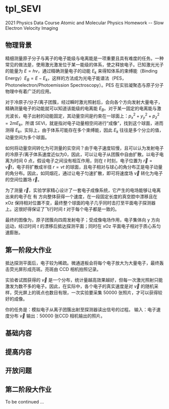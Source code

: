 # tpl_SEVI
2021 Physics Data Course Atomic and Molecular Physics Homework -- Slow Electron Velocity Imaging

## 物理背景
精细测量原子分子与离子的电子能级与电离能是一项重要且具有难度的任务。一种常见的做法是，使用激光激发位于某一能级的体系，使之释放电子。已知激光光子的能量为 $E = h\nu$，通过精确测量电子的动能 $E_k$ 来得知体系的束缚能（Binding Energy）$E_B = E - E_k$，这样的方法成为光电子能谱法（PES，Photonelectron/Photoemission Spectroscopy）。PES 在实验凝聚态与原子分子物理中有着广泛的应用。

对于冷原子/分子/离子团簇，经过瞬时激光照射后，会向各个方向发射大量电子，精确测量电子的动能就可以知道该能级的电离能 $E_B$。对于某一固定的电离能与激光波长，电子出射的动能固定，其动量空间是约束在一球面上：$p_x^2 + y_y^2 + p_z^2 = 2 m E_k$。所谓 SEVI，就是指对电子动量相空间进行“成像”，找到这个球面，进而测得 $E_k$。实际上，由于体系可能存在多个束缚能，因此 $E_k$ 往往是多个分立的值，动量空间为多个球面。

如何将动量空间转化为可测量的实空间？由于电子速度较慢，且可以认为发射电子的冷原子/离子体系速度近似为0，因此，可以让电子从团簇中自由扩散。以电子电离为时间 0 点，假设电子之间没有相互作用，则在 $t$ 时刻，电子位置为 $\vec{r}=\vec{v}t$，电子将扩散成半径 $r=vt$ 的球面，且电子相对与球心的角分布正是电子动量的角分布。因此，如同烟花，通过让电子匀速扩散，即可将速度场 $\vec{v}$ 转化为电子的空间位置场 $\vec{r}$。

为了测量 $\vec{r}$，实验学家精心设计了一套电子成像系统，它产生的电场能够让电离出来的电子在 有
方向整体获得一个速度，在一段固定长度的真空腔中漂移且在 xOz 保持相对位置不变，最终整个球面的电子几乎同时击打至平面电子探测器上。这很好得保证了飞行时间 $t$ 对于每个电子都是一致的。

最终的图像为，原子团簇向四周发射电子；受成像电场作用，电子集体向 y 方向运动，经过时间 $t$ 的漂移后抵达探测平面；同时在 xOz 平面电子相对于质心系匀速膨胀。
## 第一阶段大作业
抵达探测平面后，电子较为稀疏。微通道板会将每个电子放大为大量电子，最终轰击荧光屏形成亮斑。亮斑由 CCD 相机拍照记录。

实验者试图获得的 $\vec{v}$ 是一个分布，统计量越高效果越好，但每一次激光照射只能激发为数不多的电子。因此，在实际中，各个电子的真实速度是对 $\vec{v}$ 的随机采样，荧光屏上的斑点也数目有限，一次实验要采集 50000 张照片，才可以获得较好的成像。

你的任务是：模拟电子从离子团簇出射至探测器读出信号的过程。
输入：电子速度分布 $\vec{v}$
输出：50000 张CCD 相机输出的照片。

## 基础内容


## 提高内容

## 开放问题

## 第二阶段大作业

To be continued ...